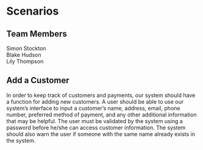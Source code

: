 # Scenarios  

## Team Members  
Simon Stockton  
Blake Hudson  
Lily Thompson  

## Add a Customer  
In order to keep track of customers and payments, our system should have a function for adding new customers. A user should be able to use our system’s interface to input a customer’s name, address, email, phone number, preferred method of payment, and any other additional information that may be helpful. The user must be validated by the system using a password before he/she can access customer information. The system should also warn the user if someone with the same name already exists in the system.
